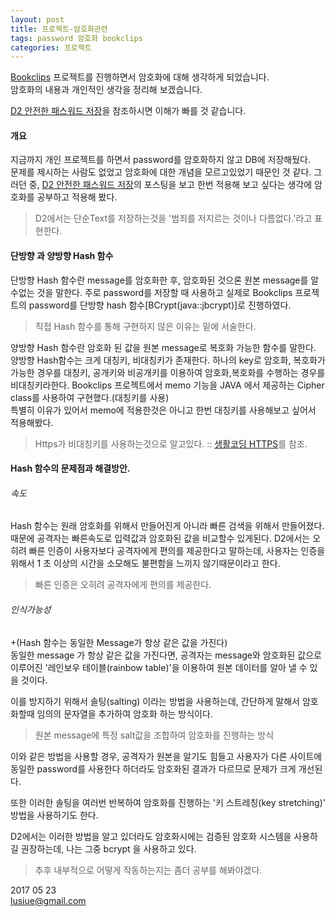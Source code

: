 ```yaml
---
layout: post
title: 프로젝트-암호화관련 
tags: password 암호화 bookclips
categories: 프로젝트
---    
```



[Bookclips]('www.bookclips.xyz') 프로젝트를 진행하면서 암호화에 대해 생각하게 되었습니다.      
암호화의 내용과 개인적인 생각을 정리해 보겠습니다. 

[D2 안전한 패스워드 저장]('http://d2.naver.com/helloworld/318732')을 참조하시면 이해가 빠를 것 같습니다.     

#### 개요      

지금까지 개인 프로젝트를 하면서 password를 암호화하지 않고 DB에 저장해뒀다.      
 문제를 제시하는 사람도 없었고 암호화에 대한 개념을 모르고있었기 때문인 것 같다. 그러던 중, [D2 안전한 패스워드 저장]('http://d2.naver.com/helloworld/318732')의 포스팅을 보고 한번 적용해 보고 싶다는 생각에 암호화를 공부하고 적용해 봤다.      

> D2에서는 단순Text를 저장하는것을 '범죄를 저지르는 것이나 다름없다.'라고 표현한다.     

#### 단방향 과 양방향 Hash 함수     

단방향 Hash 함수란 message를 암호화한 후, 암호화된 것으론 원본 message를 알 수없는 것을 말한다.  주로 password를 저장할 때 사용하고 실제로 Bookclips 프로젝트의 password를 단방향 hash 함수[BCrypt(java::jbcrypt)]로 진행하였다.     

> 직접 Hash 함수를 통해 구현하지 않은 이유는 밑에 서술한다.     


양방향 Hash 함수란 암호화 된 값을 원본 message로 복호화 가능한 함수를 말한다. 양방향 Hash함수는 크게 대칭키, 비대칭키가 존재한다. 하나의 key로 암호화, 복호화가 가능한 경우를 대칭키, 공개키와 비공개키를 이용하여 암호화,복호화를 수행하는 경우를 비대칭키라한다. 
Bookclips 프로젝트에서 memo 기능을 JAVA 에서 제공하는 Cipher class를 사용하여 구현했다.(대칭키를 사용)    
특별히 이유가 있어서 memo에 적용한것은 아니고 한번 대칭키를 사용해보고 싶어서 적용해봤다.     
     
> Https가 비대칭키를 사용하는것으로 알고있다.  ::  [생활코딩 HTTPS]('https://opentutorials.org/course/228/4894')를 참조.    

#### Hash 함수의 문제점과 해결방안.   

###### 속도    
    
Hash 함수는 원래 암호화를 위해서 만들어진게 아니라 빠른 검색을 위해서 만들어졌다.    
때문에 공격자는 빠른속도로 입력값과 암호화된 값을 비교할수 있게된다.  D2에서는 오히려 빠른 인증이 사용자보다 공격자에게 편의를 제공한다고 말하는데, 사용자는 인증을 위해서 1 초 이상의 시간을 소모해도 불편함을 느끼지 않기때문이라고 한다.      

> 빠른 인증은 오히려 공격자에게 편의를 제공한다.   

###### 인식가능성    

+(Hash 함수는 동일한 Message가 항상 같은 값을 가진다)       
동일한 message 가 항상 같은 값을 가진다면, 공격자는 message와 암호화된 값으로 이루어진 '레인보우 테이블(rainbow table)'을 이용하여 원본 데이터를 알아 낼 수 있을 것이다.   

이를 방지하기 위해서 솔팅(salting) 이라는 방법을 사용하는데, 간단하게 말해서 암호화할때 임의의 문자열을 추가하여 암호화 하는 방식이다.      
> 원본 message에 특정 salt값을 조합하여 암호화를 진행하는 방식     

이와 같은 방법을 사용할 경우, 공격자가 원본을 알기도 힘들고 사용자가 다른 사이트에 동일한 password를 사용한다 하더라도 암호화된 결과가 다르므로 문제가 크게 개선된다.   

또한 이러한 솔팅을 여러번 반복하여 암호화를 진행하는 '키 스트레칭(key stretching)' 방법을 사용하기도 한다.     


D2에서는 이러한 방법을 알고 있더라도 암호화시에는 검증된 암호화 시스템을 사용하길 권장하는데, 나는 그중 bcrypt 을 사용하고 있다.   

> 추후 내부적으로 어떻게 작동하는지는 좀더 공부를 해봐야겠다.       


2017 05 23    
lusiue@gmail.com

